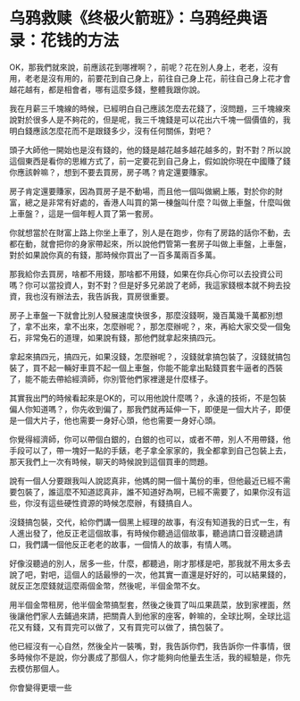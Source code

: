 # 乌鸦救赎《终极火箭班》：乌鸦经典语录：花钱的方法

OK，那我們就來說，前應該花到哪裡啊？，前呢？花在別人身上，老老，沒有用，老老是沒有用的，前要花到自己身上，前往自己身上花，前往自己身上花才會越花越有，都是相會者，哪有這麼多錢，整體我跟你說。

我在月薪三千塊線的時候，已經明白自己應該怎麼去花錢了，沒問題，三千塊線來說對於很多人是不夠花的，但是呢，我三千塊錢是可以花出六千塊一個價值的，我明白錢應該怎麼花而不是跟錢多少，沒有任何關係，對吧？

頭子大師他一開始也是沒有錢的，他的錢是越花越多越花越多的，對不對？所以說這個東西是看你的思維方式了，前一定要花到自己身上，假如說你現在中國賺了錢你應該幹嘛？，想到不要去買房，房子嗎？肯定還要賺家。

房子肯定還要賺家，因為買房子是不動場，而且他一個叫做網上賬，對於你的財富，總之是非常有好處的，香港人叫買的第一棟盤叫什麼？叫做上車盤，什麼叫做上車盤？，這是一個年輕人買了第一套房。

你就想當於在財富上路上你坐上車了，別人是在跑步，你有了房路的話你不動，去都在動，就會把你的身家帶起來，所以說他們管第一套房子叫做上車盤，上車盤，對於如果說你真的有錢，那時候你買出了一百多萬兩百多萬。

那我給你去買房，啥都不用錢，那啥都不用錢，如果在你兵心你可以去投資公司嗎？你可以當投資人，對不對？但是好多兄弟說了老師，我這家錢根本就不夠去投資，我也沒有辦法去，我告訴我，買房很重要。

房子上車盤一下就會比別人發展速度快很多，那麼沒錢啊，幾百萬幾千萬都別想了，拿不出來，拿不出來，怎麼辦呢？，那怎麼辦呢？，來，再給大家交受一個兔石，非常兔石的道理，如果說有錢，那他們就拿起來搞四元。

拿起來搞四元，搞四元，如果沒錢，怎麼辦呢？，沒錢就拿搞包裝了，沒錢就搞包裝了，買不起一輛好車買不起一個上車盤，你能不能拿出點錢買套牛逼者的西裝了，能不能去帶給經濟師，你別管他們家裡邊是什麼樣子。

其實我出門的時候看起來是OK的，可以用他說什麼嗎？，永遠的技術，不是包裝偏人你知道嗎？，你先收到偏了，那我們就再延伸一下，即便是一個大片子，即便是一個大片子，他也需要一身好心頭，他也需要一身好心頭。

你覺得經濟師，你可以帶個白銀的，白銀的也可以，或者不帶，別人不用帶錢，他手段可以了，帶一塊好一點的手錶，老子拿全家家的，我全都拿到自己包裝上去，那天我們上一次有時候，聊天的時候說到這個買車的問題。

說有一個人分要跟我叫人說認真非，他媽的開一個十萬份的車，但他最近已經不需要包裝了，誰這麼不知道認真非，誰不知道好為啊，已經不需要了，如果你沒有這些，你沒有這些硬性資源的時候怎麼辦，有錢搞自人。

沒錢搞包裝，交代，給你們講一個黑上經理的故事，有沒有知道我的日式一生，有人進出發了，他反正老這個故事，有時候你聽過這個故事，聽過請口音沒聽過請口，我們講一個他反正老老的故事，一個情人的故事，有情人嗎。

好像沒聽過的別人，居多一些，什麼，都聽過，剛才那樣是吧，那我就不用太多去說了吧，對吧，這個人的話最慘的一次，他其實一直還是好好的，可以結果錢的，就反正怎麼錢就這麼兩個金幣，然後呢，半個金幣不女。

用半個金幣租房，他半個金幣搞型套，然後之後買了叫瓜果蔬菜，放到家裡面，然後讓他們家人去鋪過來請，把關貴人到他家的座客，幹嘛的，全球比啊，全球比這花又有錢，又有買完可以做了，又有買完可以做了，搞包裝了。

他已經沒有一心自然，然後全片一裝嘴，對，我告訴你們，我告訴你一件事情，很多時候你不是說，你分裹成了那個人，你才能夠向他量去生活，我的經驗是，你先去模仿那個人。

你會變得更壞一些